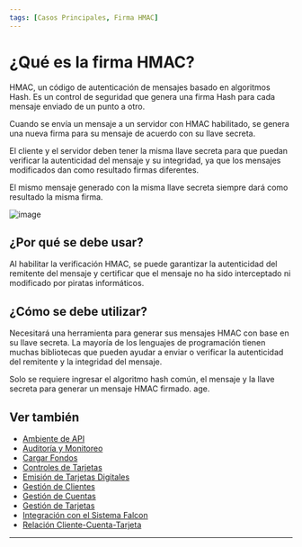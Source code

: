 ```yaml
---
tags: [Casos Principales, Firma HMAC]
---
```


# ¿Qué es la firma HMAC?

HMAC, un código de autenticación de mensajes basado en algoritmos Hash. Es un control de seguridad que genera una firma Hash para cada mensaje enviado de un punto a otro.

Cuando se envía un mensaje a un servidor con HMAC habilitado, se genera una nueva firma para su mensaje de acuerdo con su llave secreta.

El cliente y el servidor deben tener la misma llave secreta para que puedan verificar la autenticidad del mensaje y su integridad, ya que los mensajes modificados dan como resultado firmas diferentes.

El mismo mensaje generado con la misma llave secreta siempre dará como resultado la misma firma.

![image](https://user-images.githubusercontent.com/111396588/223831325-86b618a5-1ee4-4134-a82f-f5ce04766e01.png)

## ¿Por qué se debe usar?

Al habilitar la verificación HMAC, se puede garantizar la autenticidad del remitente del mensaje y certificar que el mensaje no ha sido interceptado ni modificado por piratas informáticos.

## ¿Cómo se debe utilizar?

Necesitará una herramienta para generar sus mensajes HMAC con base en su llave secreta. La mayoría de los lenguajes de programación tienen muchas bibliotecas que pueden ayudar a enviar o verificar la autenticidad del remitente y la integridad del mensaje.

Solo se requiere ingresar el algoritmo hash común, el mensaje y la llave secreta para generar un mensaje HMAC firmado.
age.


## Ver también

- [Ambiente de API](?path=docs/spanish/casos-principales/ambiente-api.md)
- [Auditoría y Monitoreo](?path=docs/spanish/casos-principales/auditoria.md)
- [Cargar Fondos](?path=docs/spanish/casos-principales/cargas.md)
- [Controles de Tarjetas](?path=docs/spanish/casos-principales/controles-tarjeta.md)
- [Emisión de Tarjetas Digitales](?path=docs/spanish/casos-principales/emision-tarjetas.md)
- [Gestión de Clientes](?path=docs/spanish/casos-principales/gestion-clientes.md)
- [Gestión de Cuentas](?path=docs/spanish/casos-principales/gestion-cuentas.md)
- [Gestión de Tarjetas](?path=docs/spanish/casos-principales/gestion-tarjetas.md)
- [Integración con el Sistema Falcon](?path=docs/spanish/casos-principales/integracion-falcon.md)
- [Relación Cliente-Cuenta-Tarjeta](?path=docs/spanish/casos-principales/relacion.md)

---
